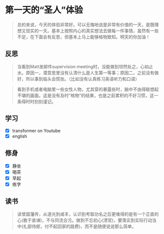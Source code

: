# 第一天的“圣人”体验

> 总的来说，今天的体验非常好。可以无悔地说是非常有价值的一天，是既理想又现实的一天。基本上按照内心的真实想法去做每一件事情，虽然有一些不足，在下面会有反思，但基本上马上能够格物致知。明天的你加油！

## 反思

> 当看到Matt发邮件supervision meeting时，没能做到坦然处之，心如止水。原因一，潜意思里没有认清什么是人生第一等事；原因二，之前没有做好，所以事到临头会慌张。（比如没有认真练习英语听力和口语） 

> 看到手机或者电脑里一些女性人物，尤其穿的暴露些时，脑中不由得联想起不堪的画面。这是没有及时“格物”的结果，也是之前累积的不好习惯，这一条得时时刻刻谨记。

## 学习

- [x] transformer on Youtube
- [x] english

## 修身

- [x] 静坐
- [x] 喝茶
- [x] 早起
- [x] 练字

## 读书

> 读曾国藩传，从道光到咸丰，认识到考取功名之后更难得的是有一个正直的心(敢于直谏)，不与同流合污。做到不忘初心(清官)，要落实到实际行动当中(礼部侍郎，付不起回家的路费)，而不是随便说说那么简单。

